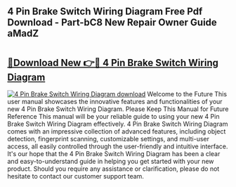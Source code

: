 ## 4 Pin Brake Switch Wiring Diagram Free Pdf Download - Part-bC8 New Repair Owner Guide aMadZ

# <h2><a href="http://dfszeu.blite.top/?on=4+Pin+Brake+Switch+Wiring+Diagram">🔗Download New 👉🔴 4 Pin Brake Switch Wiring Diagram</a></h2>

[![4 Pin Brake Switch Wiring Diagram download](https://i.imgur.com/lujVjoI.png)](http://dfszeu.blite.top/?on=4+Pin+Brake+Switch+Wiring+Diagram)
Welcome to the Future This user manual showcases the innovative features and functionalities of your new 4 Pin Brake Switch Wiring Diagram. Please Keep This Manual for Future Reference This manual will be your reliable guide to using your new 4 Pin Brake Switch Wiring Diagram effectively. 4 Pin Brake Switch Wiring Diagram comes with an impressive collection of advanced features, including object detection, fingerprint scanning, customizable settings, and multi-user access, all easily controlled through the user-friendly and intuitive interface. It's our hope that the 4 Pin Brake Switch Wiring Diagram has been a clear and easy-to-understand guide in helping you get started with your new product. Should you require any assistance or clarification, please do not hesitate to contact our customer support team.
